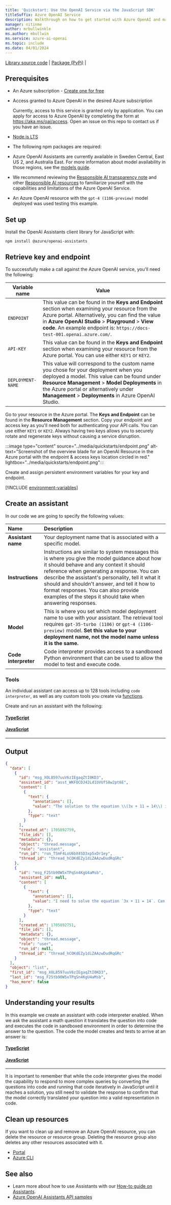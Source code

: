 ```yaml
---
title: 'Quickstart: Use the OpenAI Service via the JavaScript SDK'
titleSuffix: Azure OpenAI Service
description: Walkthrough on how to get started with Azure OpenAI and make your first completions call with the JavaScript SDK. 
manager: nitinme
author: mrbullwinkle
ms.author: mbullwin
ms.service: azure-ai-openai
ms.topic: include
ms.date: 04/01/2024
---
```


<a href="https://github.com/Azure/azure-sdk-for-js/tree/main/sdk/openai/openai-assistants" target="_blank">Library source code</a> | <a href="https://www.npmjs.com/package/@azure/openai-assistants" target="_blank">Package (PyPi)</a> |

## Prerequisites

- An Azure subscription - <a href="https://azure.microsoft.com/free/cognitive-services" target="_blank">Create one for free</a>
- Access granted to Azure OpenAI in the desired Azure subscription

    Currently, access to this service is granted only by application. You can apply for access to Azure OpenAI by completing the form at <a href="https://aka.ms/oai/access" target="_blank">https://aka.ms/oai/access</a>. Open an issue on this repo to contact us if you have an issue.
- <a href="https://nodejs.org/" target="_blank">Node.js LTS</a>
- The following npm packages are required: 
- Azure OpenAI Assistants are currently available in Sweden Central, East US 2, and Australia East. For more information about model availability in those regions, see the [models guide](../concepts/models.md).
- We recommend reviewing the [Responsible AI transparency note](/legal/cognitive-services/openai/transparency-note?context=%2Fazure%2Fai-services%2Fopenai%2Fcontext%2Fcontext&tabs=text) and other [Responsible AI resources](/legal/cognitive-services/openai/overview?context=%2Fazure%2Fai-services%2Fopenai%2Fcontext%2Fcontext) to familiarize yourself with the capabilities and limitations of the Azure OpenAI Service.
- An Azure OpenAI resource with the `gpt-4 (1106-preview)` model deployed was used testing this example.

## Set up

Install the OpenAI Assistants client library for JavaScript with:

```console
npm install @azure/openai-assistants
```

## Retrieve key and endpoint

To successfully make a call against the Azure OpenAI service, you'll need the following:

|Variable name | Value |
|--------------------------|-------------|
| `ENDPOINT`               | This value can be found in the **Keys and Endpoint** section when examining your resource from the Azure portal. Alternatively, you can find the value in **Azure OpenAI Studio** > **Playground** > **View code**. An example endpoint is: `https://docs-test-001.openai.azure.com/`.|
| `API-KEY` | This value can be found in the **Keys and Endpoint** section when examining your resource from the Azure portal. You can use either `KEY1` or `KEY2`.|
| `DEPLOYMENT-NAME` | This value will correspond to the custom name you chose for your deployment when you deployed a model. This value can be found under **Resource Management** > **Model Deployments** in the Azure portal or alternatively under **Management** > **Deployments** in Azure OpenAI Studio.|

Go to your resource in the Azure portal. The **Keys and Endpoint** can be found in the **Resource Management** section. Copy your endpoint and access key as you'll need both for authenticating your API calls. You can use either `KEY1` or `KEY2`. Always having two keys allows you to securely rotate and regenerate keys without causing a service disruption.

:::image type="content" source="../media/quickstarts/endpoint.png" alt-text="Screenshot of the overview blade for an OpenAI Resource in the Azure portal with the endpoint & access keys location circled in red." lightbox="../media/quickstarts/endpoint.png":::

Create and assign persistent environment variables for your key and endpoint.

[!INCLUDE [environment-variables](environment-variables.md)]

## Create an assistant

In our code we are going to specify the following values:

| **Name** | **Description** |
|:---|:---|
| **Assistant name** | Your deployment name that is associated with a specific model. |
| **Instructions** | Instructions are similar to system messages this is where you give the model guidance about how it should behave and any context it should reference when generating a response. You can describe the assistant's personality, tell it what it should and shouldn't answer, and tell it how to format responses. You can also provide examples of the steps it should take when answering responses. |
| **Model** | This is where you set which model deployment name to use with your assistant. The retrieval tool requires `gpt-35-turbo (1106)` or `gpt-4 (1106-preview)` model. **Set this value to your deployment name, not the model name unless it is the same.** |
| **Code interpreter** | Code interpreter provides access to a sandboxed Python environment that can be used to allow the model to test and execute code. |

### Tools

An individual assistant can access up to 128 tools including `code interpreter`, as well as any custom tools you create via [functions](../how-to/assistant-functions.md).

Create and run an assistant with the following:

#### [TypeScript](#tab/typescript)

<!--- Content here  -->


#### [JavaScript](#tab/javascript)

<!--- Content here  -->


--- 

## Output

```json
{
  "data": [
    {
      "id": "msg_XOL8597uuV6zIEgaqZtI0KD3",
      "assistant_id": "asst_WKFOCDJ42Ld1bVUfS8w2pt6E",
      "content": [
        {
          "text": {
            "annotations": [],
            "value": "The solution to the equation \\(3x + 11 = 14\\) is \\(x = 1\\)."
          },
          "type": "text"
        }
      ],
      "created_at": 1705892759,
      "file_ids": [],
      "metadata": {},
      "object": "thread.message",
      "role": "assistant",
      "run_id": "run_TSmF4LoU6bX4SD3xp5xDr1ey",
      "thread_id": "thread_hCOKdEZy1diZAAzwDudRqGRc"
    },
    {
      "id": "msg_F25tb90W5xTPqSn4KgU4aMsb",
      "assistant_id": null,
      "content": [
        {
          "text": {
            "annotations": [],
            "value": "I need to solve the equation `3x + 11 = 14`. Can you help me?"
          },
          "type": "text"
        }
      ],
      "created_at": 1705892751,
      "file_ids": [],
      "metadata": {},
      "object": "thread.message",
      "role": "user",
      "run_id": null,
      "thread_id": "thread_hCOKdEZy1diZAAzwDudRqGRc"
    }
  ],
  "object": "list",
  "first_id": "msg_XOL8597uuV6zIEgaqZtI0KD3",
  "last_id": "msg_F25tb90W5xTPqSn4KgU4aMsb",
  "has_more": false
}
```

## Understanding your results

In this example we create an assistant with code interpreter enabled. When we ask the assistant a math question it translates the question into code and executes the code in sandboxed environment in order to determine the answer to the question. The code the model creates and tests to arrive at an answer is:

#### [TypeScript](#tab/typescript)

<!--- Content here  -->


#### [JavaScript](#tab/javascript)

<!--- Content here  -->


---  

It is important to remember that while the code interpreter gives the model the capability to respond to more complex queries by converting the questions into code and running that code iteratively in JavaScript until it reaches a solution, you still need to validate the response to confirm that the model correctly translated your question into a valid representation in code.

## Clean up resources

If you want to clean up and remove an Azure OpenAI resource, you can delete the resource or resource group. Deleting the resource group also deletes any other resources associated with it.

- [Portal](../../multi-service-resource.md?pivots=azportal#clean-up-resources)
- [Azure CLI](../../multi-service-resource.md?pivots=azcli#clean-up-resources)

## See also

* Learn more about how to use Assistants with our [How-to guide on Assistants](../how-to/assistant.md).
* [Azure OpenAI Assistants API samples](https://github.com/Azure-Samples/azureai-samples/tree/main/scenarios/Assistants)

